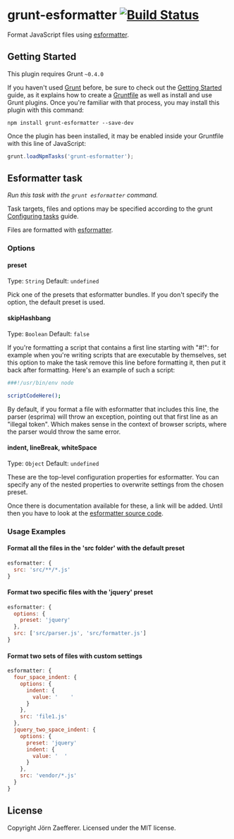 # grunt-esformatter [![Build Status](https://travis-ci.org/jzaefferer/grunt-esformatter.svg?branch=master)](https://travis-ci.org/jzaefferer/grunt-esformatter)

Format JavaScript files using [esformatter](https://github.com/millermedeiros/esformatter/).

## Getting Started
This plugin requires Grunt `~0.4.0`

If you haven't used [Grunt](http://gruntjs.com/) before, be sure to check out the [Getting Started](http://gruntjs.com/getting-started) guide, as it explains how to create a [Gruntfile](http://gruntjs.com/sample-gruntfile) as well as install and use Grunt plugins. Once you're familiar with that process, you may install this plugin with this command:

```shell
npm install grunt-esformatter --save-dev
```

Once the plugin has been installed, it may be enabled inside your Gruntfile with this line of JavaScript:

```js
grunt.loadNpmTasks('grunt-esformatter');
```




## Esformatter task
_Run this task with the `grunt esformatter` command._

Task targets, files and options may be specified according to the grunt [Configuring tasks](http://gruntjs.com/configuring-tasks) guide.

Files are formatted with [esformatter](https://github.com/millermedeiros/esformatter/).

### Options

#### preset

Type: `String`
Default: `undefined`

Pick one of the presets that esformatter bundles. If you don't specify the option, the default preset is used.

#### skipHashbang

Type: `Boolean`
Default: `false`

If you're formatting a script that contains a first line starting with "#!":
for example when you're writing scripts that are executable by themselves, set
this option to make the task remove this line before formatting it, then put it
back after formatting. Here's an example of such a script:

```bash
###!/usr/bin/env node

scriptCodeHere();
```

By default, if you format a file with esformatter that includes this line,
the parser (esprima) will throw an exception, pointing out that first line as
an "illegal token". Which makes sense in the context of browser scripts, where
the parser would throw the same error.

#### indent, lineBreak, whiteSpace

Type: `Object`
Default: `undefined`

These are the top-level configuration properties for esformatter. You can specify any of the nested properties to overwrite settings from the chosen preset.

Once there is documentation available for these, a link will be added. Until then you have to look at the [esformatter source code](https://github.com/millermedeiros/esformatter/tree/master/lib).

### Usage Examples

#### Format all the files in the 'src folder' with the default preset

```js
esformatter: {
  src: 'src/**/*.js'
}
```

#### Format two specific files with the 'jquery' preset

```js
esformatter: {
  options: {
    preset: 'jquery'
  },
  src: ['src/parser.js', 'src/formatter.js']
}
```

#### Format two sets of files with custom settings

```js
esformatter: {
  four_space_indent: {
    options: {
      indent: {
        value: '    '
      }
    },
    src: 'file1.js'
  },
  jquery_two_space_indent: {
    options: {
      preset: 'jquery'
      indent: {
        value: '  '
      }
    },
    src: 'vendor/*.js'
  }
}
```


## License
Copyright Jörn Zaefferer.
Licensed under the MIT license.

